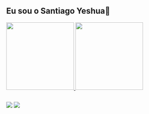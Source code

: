 ## Eu sou o Santiago Yeshua🧉

<div>
<a href="https://github.com/SantiagoYeshua">
  <img loading="lazy" height="180em" src="https://github-readme-stats.vercel.app/api?username=SantiagoYeshua&show_icons=true&theme=github_dark_dimmed&include_all_commits=true&count_private=true"/>
  <img loading="lazy" height="180em" src="https://github-readme-stats.vercel.app/api/top-langs/?username=SantiagoYeshua&layout=compact&langs_count=7&theme=github_dark_dimmed"/>
</div>

##
  
<div>
  <a href="mailto:sy.iagnecz@gmail.com" target="_blank"><img src="https://img.shields.io/badge/Gmail-D14836?style=for-the-badge&logo=gmail&logoColor=white" target="_blank"></a>
  <a href="https://www.linkedin.com/in/santiagoyeshua/" target="_blank"><img src="https://img.shields.io/badge/LinkedIn-0077B5?style=for-the-badge&logo=linkedin&logoColor=white" target="_blank"></a>
</div>
